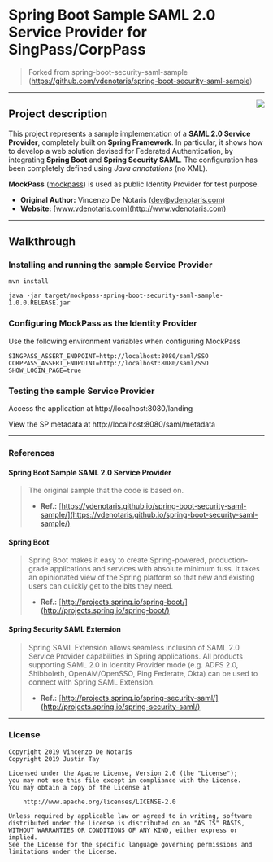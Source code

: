 ﻿Spring Boot Sample SAML 2.0 Service Provider for SingPass/CorpPass
====================

> Forked from spring-boot-security-saml-sample (https://github.com/vdenotaris/spring-boot-security-saml-sample)

---------

<img src="https://i.ibb.co/CKbFBzH/logo-small.png" align="right" />

## Project description

This project represents a sample implementation of a **SAML 2.0 Service Provider**, completely built on **Spring Framework**. In particular, it shows how to develop a web solution devised for Federated Authentication, by integrating **Spring Boot** and **Spring Security SAML**. The configuration has been completely defined using *Java annotations* (no XML).

**MockPass** ([mockpass](https://github.com/opengovsg/mockpass)) is used as public Identity Provider for test purpose.

- **Original Author:** Vincenzo De Notaris ([dev@vdenotaris.com](mailto:dev@vdenotaris.com))
- **Website:** [www.vdenotaris.com](http://www.vdenotaris.com)

---------

## Walkthrough

### Installing and running the sample Service Provider

```
mvn install

java -jar target/mockpass-spring-boot-security-saml-sample-1.0.0.RELEASE.jar
```

### Configuring MockPass as the Identity Provider

Use the following environment variables when configuring MockPass

```
SINGPASS_ASSERT_ENDPOINT=http://localhost:8080/saml/SSO
CORPPASS_ASSERT_ENDPOINT=http://localhost:8080/saml/SSO
SHOW_LOGIN_PAGE=true
```

### Testing the sample Service Provider

Access the application at http://localhost:8080/landing

View the SP metadata at http://localhost:8080/saml/metadata 

---------

### References

#### Spring Boot Sample SAML 2.0 Service Provider

> The original sample that the code is based on.
> - **Ref.:** [https://vdenotaris.github.io/spring-boot-security-saml-sample/](https://vdenotaris.github.io/spring-boot-security-saml-sample/)

#### Spring Boot

> Spring Boot makes it easy to create Spring-powered, production-grade applications and services with absolute minimum fuss.  It takes an opinionated view of the Spring platform so that new and existing users can quickly get to the bits they need.
> - **Ref.:** [http://projects.spring.io/spring-boot/](http://projects.spring.io/spring-boot/)

#### Spring Security SAML Extension

> Spring SAML Extension allows seamless inclusion of SAML 2.0 Service Provider capabilities in Spring applications. All products supporting SAML 2.0 in Identity Provider mode (e.g. ADFS 2.0, Shibboleth, OpenAM/OpenSSO, Ping Federate, Okta) can be used to connect with Spring SAML Extension.
> - **Ref.:** [http://projects.spring.io/spring-security-saml/](http://projects.spring.io/spring-security-saml/)

------

### License

    Copyright 2019 Vincenzo De Notaris
    Copyright 2019 Justin Tay

	Licensed under the Apache License, Version 2.0 (the "License");
	you may not use this file except in compliance with the License.
	You may obtain a copy of the License at

	    http://www.apache.org/licenses/LICENSE-2.0

	Unless required by applicable law or agreed to in writing, software
	distributed under the License is distributed on an "AS IS" BASIS,
	WITHOUT WARRANTIES OR CONDITIONS OF ANY KIND, either express or implied.
	See the License for the specific language governing permissions and
	limitations under the License.

